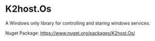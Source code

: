 
# K2host.Os

A Windows only library for controlling and staring windows services.

Nuget Package: https://www.nuget.org/packages/K2host.Os/
